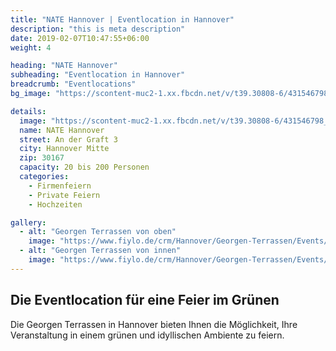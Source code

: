 ```yaml
---
title: "NATE Hannover | Eventlocation in Hannover"
description: "this is meta description"
date: 2019-02-07T10:47:55+06:00
weight: 4

heading: "NATE Hannover"
subheading: "Eventlocation in Hannover"
breadcrumb: "Eventlocations"
bg_image: "https://scontent-muc2-1.xx.fbcdn.net/v/t39.30808-6/431546798_740158738250949_7740509530141513578_n.jpg?_nc_cat=102&ccb=1-7&_nc_sid=5f2048&_nc_ohc=dH-m5oqcPhEQ7kNvgH3gbvC&_nc_ht=scontent-muc2-1.xx&oh=00_AYDrRTF5SpGX7lntsRl8cyZIa3XmUayru3ktHVYhs1iddw&oe=665F71CF"

details:
  image: "https://scontent-muc2-1.xx.fbcdn.net/v/t39.30808-6/431546798_740158738250949_7740509530141513578_n.jpg?_nc_cat=102&ccb=1-7&_nc_sid=5f2048&_nc_ohc=dH-m5oqcPhEQ7kNvgH3gbvC&_nc_ht=scontent-muc2-1.xx&oh=00_AYDrRTF5SpGX7lntsRl8cyZIa3XmUayru3ktHVYhs1iddw&oe=665F71CF"
  name: NATE Hannover
  street: An der Graft 3
  city: Hannover Mitte
  zip: 30167
  capacity: 20 bis 200 Personen
  categories:
    - Firmenfeiern
    - Private Feiern
    - Hochzeiten

gallery:
  - alt: "Georgen Terrassen von oben"
    image: "https://www.fiylo.de/crm/Hannover/Georgen-Terrassen/Events/georgen-terrassen-events-01.jpg"
  - alt: "Georgen Terrassen von innen"
    image: "https://www.fiylo.de/crm/Hannover/Georgen-Terrassen/Events/georgen-terrassen-events-02.jpg"
---
```


## Die Eventlocation für eine Feier im Grünen

Die Georgen Terrassen in Hannover bieten Ihnen die Möglichkeit, Ihre Veranstaltung in einem grünen und idyllischen Ambiente zu feiern.